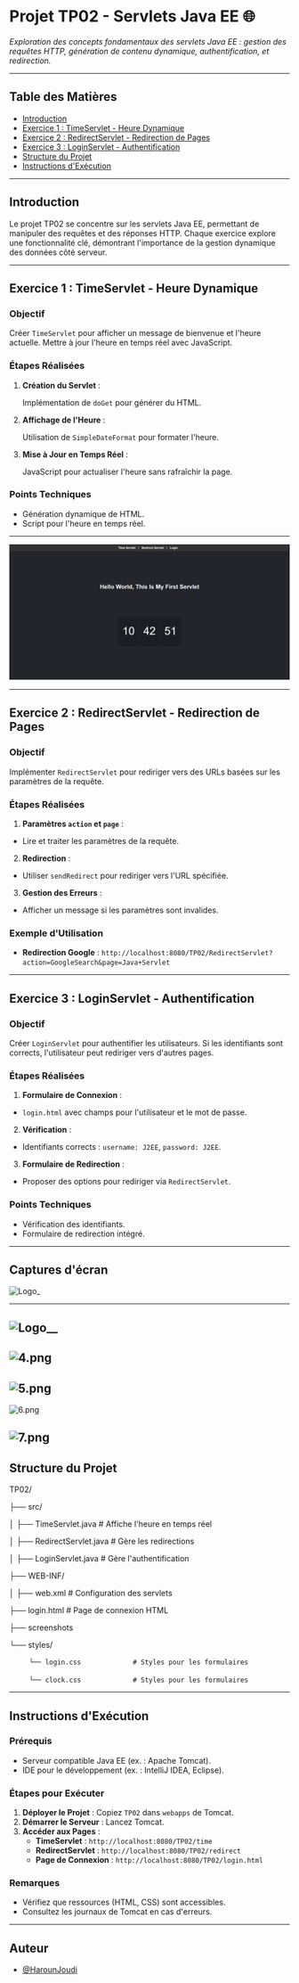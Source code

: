 
# Projet TP02 - Servlets Java EE 🌐


_Exploration des concepts fondamentaux des servlets Java EE : gestion des requêtes HTTP, génération de contenu dynamique, authentification, et redirection._

---

## Table des Matières
- [Introduction](#introduction)
- [Exercice 1 : TimeServlet - Heure Dynamique](#exercice-1-timeservlet)
- [Exercice 2 : RedirectServlet - Redirection de Pages](#exercice-2-redirectservlet)
- [Exercice 3 : LoginServlet - Authentification](#exercice-3-loginservlet)
- [Structure du Projet](#structure-du-projet)
- [Instructions d'Exécution](#instructions-dexécution)

---

## Introduction

Le projet TP02 se concentre sur les servlets Java EE, permettant de manipuler des requêtes et des réponses HTTP. Chaque exercice explore une fonctionnalité clé, démontrant l'importance de la gestion dynamique des données côté serveur.

---

## Exercice 1 : TimeServlet - Heure Dynamique

### Objectif
Créer `TimeServlet` pour afficher un message de bienvenue et l'heure actuelle. Mettre à jour l'heure en temps réel avec JavaScript.

### Étapes Réalisées
1. **Création du Servlet** : 

    Implémentation de `doGet` pour générer du HTML.

2. **Affichage de l'Heure** :

    Utilisation de `SimpleDateFormat` pour formater l'heure.
3. **Mise à Jour en Temps Réel** :

    JavaScript pour actualiser l'heure sans rafraîchir la page.

### Points Techniques
- Génération dynamique de HTML.
- Script pour l'heure en temps réel.

---

![1.png](https://github.com/Haroun-j/TP02/blob/main/screenshots/1_timeServlet.png)


---

## Exercice 2 : RedirectServlet - Redirection de Pages

### Objectif
Implémenter `RedirectServlet` pour rediriger vers des URLs basées sur les paramètres de la requête.

### Étapes Réalisées
   1. **Paramètres `action` et `page`** :
          
   -  Lire et traiter les paramètres de la requête.

   2. **Redirection** :

   -  Utiliser `sendRedirect` pour rediriger vers l'URL spécifiée.

   3. **Gestion des Erreurs** :
   - Afficher un message si les paramètres sont invalides.

### Exemple d'Utilisation
- **Redirection Google** :
`http://localhost:8080/TP02/RedirectServlet?action=GoogleSearch&page=Java+Servlet`

---

## Exercice 3 : LoginServlet - Authentification

### Objectif
Créer `LoginServlet` pour authentifier les utilisateurs. Si les identifiants sont corrects, l'utilisateur peut rediriger vers d'autres pages.

### Étapes Réalisées
1. **Formulaire de Connexion** :
 - `login.html` avec champs pour l'utilisateur et le mot de passe.
2. **Vérification** :
 - Identifiants corrects : `username: J2EE`, `password: J2EE`.
3. **Formulaire de Redirection** :
 - Proposer des options pour rediriger via `RedirectServlet`.

### Points Techniques
- Vérification des identifiants.
- Formulaire de redirection intégré.
---
## Captures d'écran


![Logo_](https://i.postimg.cc/MZRYxPF4/2.png)

---
![Logo__](https://i.postimg.cc/qRcgD31m/3.png)
---

![4.png](https://i.postimg.cc/Z5q7TP3d/4.png)
---

![5.png](https://i.postimg.cc/6psqKcFH/5.png)
---

![6.png](https://i.postimg.cc/2jbBf1VS/6.png)


![7.png](https://i.postimg.cc/T2Dh4B4y/7.png)
---

## Structure du Projet

TP02/

   ├── src/
   
   │   ├── TimeServlet.java      # Affiche l'heure en temps réel
   
   │   ├── RedirectServlet.java  # Gère les redirections
   
   │   ├── LoginServlet.java     # Gère l'authentification
   
   ├── WEB-INF/
   
   │   ├── web.xml               # Configuration des servlets
   
   ├── login.html                # Page de connexion HTML
   
   ├── screenshots
   
   └── styles/
   
         └── login.css             # Styles pour les formulaires
   
         └── clock.css             # Styles pour les formulaires

---

## Instructions d'Exécution

### Prérequis
- Serveur compatible Java EE (ex. : Apache Tomcat).
- IDE pour le développement (ex. : IntelliJ IDEA, Eclipse).

### Étapes pour Exécuter
1. **Déployer le Projet** : Copiez `TP02` dans `webapps` de Tomcat.
2. **Démarrer le Serveur** : Lancez Tomcat.
3. **Accéder aux Pages** :
   - **TimeServlet** : `http://localhost:8080/TP02/time`
   - **RedirectServlet** : `http://localhost:8080/TP02/redirect`
   - **Page de Connexion** : `http://localhost:8080/TP02/login.html`

### Remarques
- Vérifiez que ressources (HTML, CSS) sont accessibles.
- Consultez les journaux de Tomcat en cas d'erreurs.
---


## Auteur

- [@HarounJoudi](https://github.com/Haroun-j)

